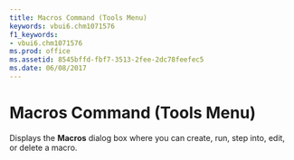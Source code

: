 ```yaml
---
title: Macros Command (Tools Menu)
keywords: vbui6.chm1071576
f1_keywords:
- vbui6.chm1071576
ms.prod: office
ms.assetid: 8545bffd-fbf7-3513-2fee-2dc78feefec5
ms.date: 06/08/2017
---
```



# Macros Command (Tools Menu)

Displays the  **Macros** dialog box where you can create, run, step into, edit, or delete a macro.


